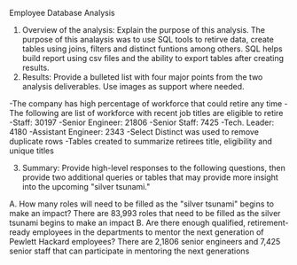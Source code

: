 Employee Database Analysis 

1. Overview of the analysis: Explain the purpose of this analysis.
The purpose of this analaysis was to use SQL tools to retirve data, create tables using joins, filters and distinct funtions among others. 
SQL helps build report using csv files and the ability to export tables after creating results.
2. Results: Provide a bulleted list with four major points from the two analysis deliverables. Use images as support where needed.

-The company has high percentage of workforce that could retire any time
-The following are list of workforce with recent job titles are eligible to retire
   -Staff: 30197
   -Senior Engineer: 21806
   -Senior Staff: 7425
   -Tech. Leader: 4180
   -Assistant Engineer: 2343
   -Select Distinct was used to remove duplicate rows 
   -Tables created to summarize retirees title, eligibility and unique titles

3. Summary: Provide high-level responses to the following questions, then provide two additional queries or tables that may provide more insight into the upcoming "silver tsunami."

A. How many roles will need to be filled as the "silver tsunami" begins to make an impact?
   There are 83,993 roles that need to be filled as the silver tsunami begins to make an impact
B. Are there enough qualified, retirement-ready employees in the departments to mentor the next generation of Pewlett Hackard employees?
   There are 2,1806 senior engineers and 7,425 senior staff that can participate in mentoring the next generations
